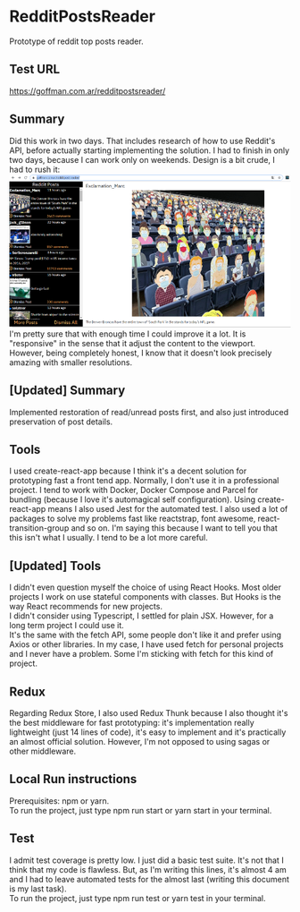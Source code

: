 # RedditPostsReader
Prototype of reddit top posts reader. 
## Test URL
https://goffman.com.ar/redditpostsreader/
## Summary
Did this work in two days. That includes research of how to use Reddit's API, before actually starting implementing the solution. I had to finish in only two days, because I can work only on weekends. Design is a bit crude, I had to rush it:<br />
![alt text](https://raw.githubusercontent.com/maxgoffman/RedditPostsReader/master/screens/rustic.png)<br />
I'm pretty sure that with enough time I could improve it a lot. It is "responsive" in the sense that it adjust the content to the viewport. However, being completely honest, I know that it doesn't look precisely amazing with smaller resolutions.
## [Updated] Summary
Implemented restoration of read/unread posts first, and also just introduced preservation of post details.
## Tools
I used create-react-app because I think it's a decent solution for prototyping fast a front tend app. Normally, I don't use it in a professional project. I tend to work with Docker, Docker Compose and Parcel for bundling (because I love it's automagical self configuration). Using create-react-app means I also used Jest for the automated test. I also used a lot of packages to solve my problems fast like reactstrap, font awesome, react-transition-group and so on. I'm saying this because I want to tell you that this isn't what I usually. I tend to be a lot more careful. 
## [Updated] Tools
I didn't even question myself the choice of using React Hooks. Most older projects I work on use stateful components with classes. But Hooks is the way React recommends for new projects.<br /> 
I didn't consider using Typescript, I settled for plain JSX. However, for a long term project I could use it.<br />
It's the same with the fetch API, some people don't like it and prefer using Axios or other libraries. In my case, I have used fetch for personal projects and I never have a problem. Some I'm sticking with fetch for this kind of project.
## Redux
Regarding Redux Store, I also used Redux Thunk because I also thought it's the best middleware for fast prototyping: it's implementation really lightweight (just 14 lines of code), it's easy to implement and it's practically an almost official solution. However, I'm not opposed to using sagas or other middleware.
## Local Run instructions
Prerequisites: npm or yarn.<br />
To run the project, just type npm run start or yarn start in your terminal.
## Test
I admit test coverage is pretty low. I just did a basic test suite. It's not that I think that my code is flawless. But, as I'm writing this lines, it's almost 4 am and I had to leave automated tests for the almost last (writing this document is my last task). <br />
To run the project, just type npm run test or yarn test in your terminal.
